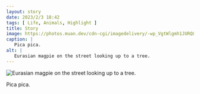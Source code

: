 ```yaml
---
layout: story
date: 2023/2/3 18:42
tags: [ Life, Animals, Highlight ]
title: Story
image: https://photos.muan.dev/cdn-cgi/imagedelivery/-wp_VgtWlgmh1JURQ8t1mg/84aea250-be1b-4391-46f6-6f2821bed000/public
caption: |
   Pica pica.
alt: |
   Eurasian magpie on the street looking up to a tree.
---
```


![Eurasian magpie on the street looking up to a tree.](https://photos.muan.dev/cdn-cgi/imagedelivery/-wp_VgtWlgmh1JURQ8t1mg/84aea250-be1b-4391-46f6-6f2821bed000/public)

Pica pica.
